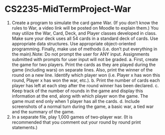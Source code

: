 # CS2235-MidTermProject-War


1. Create a program to simulate the card game War. (If you don’t know 
the rules to War, a video link will be posted on Moodle to explain 
them.) You may utilize the War, Card, Deck, and Player classes 
developed in class. Make sure your deck uses all 54 cards in a 
standard deck of cards. Use appropriate data structures. Use 
appropriate object-oriented programming. Finally, make use of 
methods (i.e. don’t put everything in the main).Note: Do not prompt 
the user for ANY input. Assignments submitted with prompts for 
user input will not be graded. 
a. First, create the game for two players. Print the cards as they 
are played during the game (including wars) on separate 
lines. Also, print the winner of the round on a new line.
Identify which player won (i.e. Player x has won this round, 
Player x has won the war, etc.).
b. Print the number of cards each player has left at each step
after the round winner has been declared.
c. Keep track of the number of rounds in the game and display 
this information at the end, along with which player won the 
game. The game must end only when 1 player has all the 
cards.
d. Include screenshots of a normal turn during the game, a basic 
war, a tied war and the summary of the game. 
2. In a separate file, play 1,000 games of two-player war. (It is 
recommended that you comment out your round by round print 
statements.)
